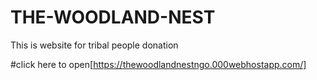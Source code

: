 # THE-WOODLAND-NEST
This is website for tribal people donation 


#click here to open[https://thewoodlandnestngo.000webhostapp.com/]
